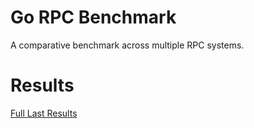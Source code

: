 # Go RPC Benchmark

A comparative benchmark across multiple RPC systems.


# Results

[Full Last Results](https://matheusd.github.io/gorpcbench)

